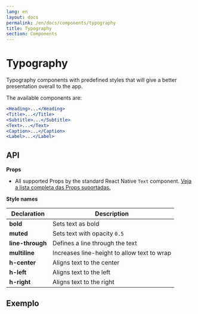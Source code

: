 ```yaml
---
lang: en
layout: docs
permalink: /en/docs/components/typography
title: Typography
section: Components
---
```


# Typography

Typography components with predefined styles that will give a better presentation overall to the app.

The available components are:

``` jsx
<Heading>...</Heading>
<Title>...</Title>
<Subtitle>...</Subtitle>
<Text>...</Text>
<Caption>...</Caption>
<Label>...</Label>
```

## API

**Props**

- All supported Props by the standard React Native `Text` component. [Veja a lista completa das Props suportadas.](https://facebook.github.io/react-native/docs/text.html#props)

**Style names**

| Declaration  | Description  |
|--------------|--------------|
| **bold** | Sets text as bold |
| **muted** | Sets text with opacity `0.5` |
| **line-through** | Defines a line through the text |
| **multiline** | Increases line-height to allow text to wrap |
| **h-center** | Aligns text to the center |
| **h-left** | Aligns text to the left |
| **h-right** | Aligns text to the right |

## Exemplo
